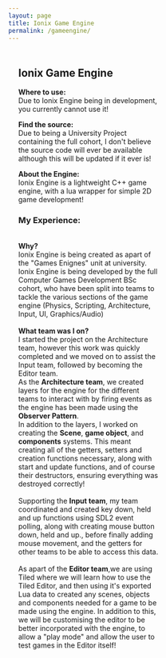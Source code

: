 ```yaml
---
layout: page
title: Ionix Game Engine
permalink: /gameengine/
---
```


<style>
  .game-page-container {
    display: flex;
    gap: 20px;
    margin: 20px;
  }
  .game-description {
    flex: 2;
    padding-right: 20px;
  }
  .game-images {
    flex: 1;
    display: flex;
    flex-direction: column;
    gap: 10px;
  }
  .game-images img {
    width: 100%;
    border-radius: 5px;
  }
</style>

<div class="game-page-container">
  
  <!-- Game description and experience -->
  <div class="game-description">
    <h2>Ionix Game Engine</h2>
    <p> <strong>Where to use:</strong> <br> Due to Ionix Engine being in development, you currently cannot use it! </p> 
    <p> <strong>Find the source:</strong> <br> Due to being a University Project containing the full cohort, I don't believe the source code will ever be available although this will be updated if it ever is!</p>
    <p><strong>About the Engine:</strong><br>Ionix Engine is a lightweight C++ game engine, with a lua wrapper for simple 2D game development!</p>
    <h3>My Experience:</h3>
      <p>
      <br><strong>Why?</strong> 
      <br>Ionix Engine is being created as apart of the "Games Enignes" unit at university. Ionix Engine is being developed by the full Computer Games Development BSc cohort, who have been split into teams to tackle the various sections of the game engine (Physics, Scripting, Architecture, Input, UI, Graphics/Audio)
      <br><br><strong>What team was I on?</strong>
      <br> I started the project on the Architecture team, however this work  was quickly completed and we moved on to assist the Input team, followed by becoming the Editor team.
        <br> As the <strong>Architecture team</strong>, we created layers for the engine for the different teams to interact with by firing events as the engine has been made using the <strong> Observer Pattern</strong>. 
        <br>In addition to the layers, I worked on creating the <strong>Scene</strong>, <strong>game object</strong>, and <strong>components</strong> systems. This meant creating all of the getters, setters and creation functions necessary, along with start and update functions, and of course their destructors, ensuring everything was destroyed correctly!
      <br><br> Supporting the <strong>Input team</strong>, my team coordinated and created key down, held and up functions using SDL2 event polling, along with creating mouse button down, held and up., before finally adding mouse movement, and the getters for other teams to be able to access this data.
      <br><br> As apart of the <strong>Editor team</strong>,we are using Tiled where we will learn how to use the Tiled Editor, and then using it's exported Lua data to created any scenes, objects and components needed for a game to be made using the engine. In addition to this, we will be customising the editor to be better incorporated with the engine, to allow a "play mode" and allow the user to test games in the Editor itself!
    </p>
  </div>

  <!-- Game images -->
  <div class="game-images">
   <!-- <img src="/FireTeam Images/FireTeam Logo.png" alt="Fire Team Logo">
    <img src="/FireTeam Images/ladders and spray.gif" alt="A gif where the ladder increase and the hose is sprayed">
    <img src="/FireTeam Images/playing on playdate.jpeg" alt="An image of the game on a playdate">
    <img src="/FireTeam Images/medium building.png" alt="An image of a large building in the game on fire">
    <img src="/FireTeam Images/large building.png" alt="An image of a large building in the game on fire">
     -->
  </div>
</div>

